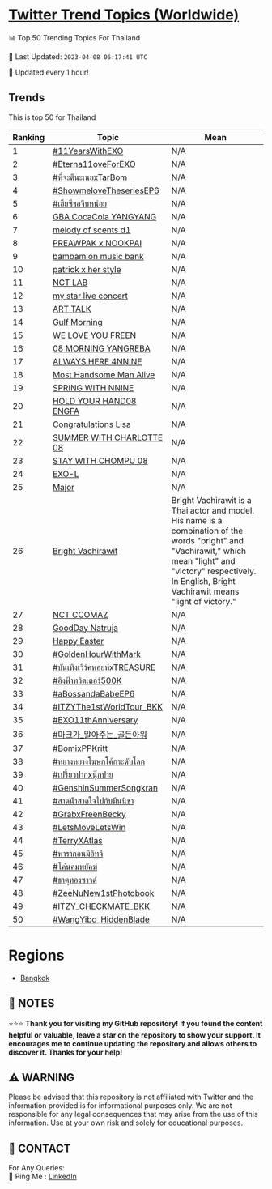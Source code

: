 [Twitter Trend Topics (Worldwide)](https://github.com/ErcinDedeoglu/Twitter-Trend-Topics)
==========


📊 Top 50 Trending Topics For Thailand

📆 Last Updated: `2023-04-08 06:17:41 UTC`

🔧 Updated every 1 hour!


## Trends

This is top 50 for Thailand

| Ranking | Topic | Mean |
| ------- | ------------ | ------------ |
| 1 | [#11YearsWithEXO](http://twitter.com/search?q=%2311YearsWithEXO) | N/A |
| 2 | [#Eterna11oveForEXO](http://twitter.com/search?q=%23Eterna11oveForEXO) | N/A |
| 3 | [#พี่จะตีนะเนยxTarBom](http://twitter.com/search?q=%23%e0%b8%9e%e0%b8%b5%e0%b9%88%e0%b8%88%e0%b8%b0%e0%b8%95%e0%b8%b5%e0%b8%99%e0%b8%b0%e0%b9%80%e0%b8%99%e0%b8%a2xTarBom) | N/A |
| 4 | [#ShowmeloveTheseriesEP6](http://twitter.com/search?q=%23ShowmeloveTheseriesEP6) | N/A |
| 5 | [#เฮียซีขอจีบหน่อย](http://twitter.com/search?q=%23%e0%b9%80%e0%b8%ae%e0%b8%b5%e0%b8%a2%e0%b8%8b%e0%b8%b5%e0%b8%82%e0%b8%ad%e0%b8%88%e0%b8%b5%e0%b8%9a%e0%b8%ab%e0%b8%99%e0%b9%88%e0%b8%ad%e0%b8%a2) | N/A |
| 6 | [GBA CocaCola YANGYANG](http://twitter.com/search?q=GBA+CocaCola+YANGYANG) | N/A |
| 7 | [melody of scents d1](http://twitter.com/search?q=melody+of+scents+d1) | N/A |
| 8 | [PREAWPAK x NOOKPAI](http://twitter.com/search?q=PREAWPAK+x+NOOKPAI) | N/A |
| 9 | [bambam on music bank](http://twitter.com/search?q=bambam+on+music+bank) | N/A |
| 10 | [patrick x her style](http://twitter.com/search?q=patrick+x+her+style) | N/A |
| 11 | [NCT LAB](http://twitter.com/search?q=NCT+LAB) | N/A |
| 12 | [my star live concert](http://twitter.com/search?q=my+star+live+concert) | N/A |
| 13 | [ART TALK](http://twitter.com/search?q=ART+TALK) | N/A |
| 14 | [Gulf Morning](http://twitter.com/search?q=Gulf+Morning) | N/A |
| 15 | [WE LOVE YOU FREEN](http://twitter.com/search?q=WE+LOVE+YOU+FREEN) | N/A |
| 16 | [08 MORNING YANGREBA](http://twitter.com/search?q=08+MORNING+YANGREBA) | N/A |
| 17 | [ALWAYS HERE 4NNINE](http://twitter.com/search?q=ALWAYS+HERE+4NNINE) | N/A |
| 18 | [Most Handsome Man Alive](http://twitter.com/search?q=Most+Handsome+Man+Alive) | N/A |
| 19 | [SPRING WITH NNINE](http://twitter.com/search?q=SPRING+WITH+NNINE) | N/A |
| 20 | [HOLD YOUR HAND08 ENGFA](http://twitter.com/search?q=HOLD+YOUR+HAND08+ENGFA) | N/A |
| 21 | [Congratulations Lisa](http://twitter.com/search?q=Congratulations+Lisa) | N/A |
| 22 | [SUMMER WITH CHARLOTTE 08](http://twitter.com/search?q=SUMMER+WITH+CHARLOTTE+08) | N/A |
| 23 | [STAY WITH CHOMPU 08](http://twitter.com/search?q=STAY+WITH+CHOMPU+08) | N/A |
| 24 | [EXO-L](http://twitter.com/search?q=EXO-L) | N/A |
| 25 | [Major](http://twitter.com/search?q=Major) | N/A |
| 26 | [Bright Vachirawit](http://twitter.com/search?q=Bright+Vachirawit) | Bright Vachirawit is a Thai actor and model. His name is a combination of the words "bright" and "Vachirawit," which mean "light" and "victory" respectively. In English, Bright Vachirawit means "light of victory." |
| 27 | [NCT CCOMAZ](http://twitter.com/search?q=NCT+CCOMAZ) | N/A |
| 28 | [GoodDay Natruja](http://twitter.com/search?q=GoodDay+Natruja) | N/A |
| 29 | [Happy Easter](http://twitter.com/search?q=Happy+Easter) | N/A |
| 30 | [#GoldenHourWithMark](http://twitter.com/search?q=%23GoldenHourWithMark) | N/A |
| 31 | [#บันเทิงเวิร์คพอยท์xTREASURE](http://twitter.com/search?q=%23%e0%b8%9a%e0%b8%b1%e0%b8%99%e0%b9%80%e0%b8%97%e0%b8%b4%e0%b8%87%e0%b9%80%e0%b8%a7%e0%b8%b4%e0%b8%a3%e0%b9%8c%e0%b8%84%e0%b8%9e%e0%b8%ad%e0%b8%a2%e0%b8%97%e0%b9%8cxTREASURE) | N/A |
| 32 | [#อิงฟ้าทวิตเตอร์500K](http://twitter.com/search?q=%23%e0%b8%ad%e0%b8%b4%e0%b8%87%e0%b8%9f%e0%b9%89%e0%b8%b2%e0%b8%97%e0%b8%a7%e0%b8%b4%e0%b8%95%e0%b9%80%e0%b8%95%e0%b8%ad%e0%b8%a3%e0%b9%8c500K) | N/A |
| 33 | [#aBossandaBabeEP6](http://twitter.com/search?q=%23aBossandaBabeEP6) | N/A |
| 34 | [#ITZYThe1stWorldTour_BKK](http://twitter.com/search?q=%23ITZYThe1stWorldTour_BKK) | N/A |
| 35 | [#EXO11thAnniversary](http://twitter.com/search?q=%23EXO11thAnniversary) | N/A |
| 36 | [#마크가_말아주는_골든아워](http://twitter.com/search?q=%23%eb%a7%88%ed%81%ac%ea%b0%80_%eb%a7%90%ec%95%84%ec%a3%bc%eb%8a%94_%ea%b3%a8%eb%93%a0%ec%95%84%ec%9b%8c) | N/A |
| 37 | [#BomixPPKritt](http://twitter.com/search?q=%23BomixPPKritt) | N/A |
| 38 | [#หยางหยางโฆษกโค้กระดับโลก](http://twitter.com/search?q=%23%e0%b8%ab%e0%b8%a2%e0%b8%b2%e0%b8%87%e0%b8%ab%e0%b8%a2%e0%b8%b2%e0%b8%87%e0%b9%82%e0%b8%86%e0%b8%a9%e0%b8%81%e0%b9%82%e0%b8%84%e0%b9%89%e0%b8%81%e0%b8%a3%e0%b8%b0%e0%b8%94%e0%b8%b1%e0%b8%9a%e0%b9%82%e0%b8%a5%e0%b8%81) | N/A |
| 39 | [#เปรี้ยวปากxนุ๊กปาย](http://twitter.com/search?q=%23%e0%b9%80%e0%b8%9b%e0%b8%a3%e0%b8%b5%e0%b9%89%e0%b8%a2%e0%b8%a7%e0%b8%9b%e0%b8%b2%e0%b8%81x%e0%b8%99%e0%b8%b8%e0%b9%8a%e0%b8%81%e0%b8%9b%e0%b8%b2%e0%b8%a2) | N/A |
| 40 | [#GenshinSummerSongkran](http://twitter.com/search?q=%23GenshinSummerSongkran) | N/A |
| 41 | [#สาดน้ําสาดใจไปกับมีนนิชา](http://twitter.com/search?q=%23%e0%b8%aa%e0%b8%b2%e0%b8%94%e0%b8%99%e0%b9%89%e0%b9%8d%e0%b8%b2%e0%b8%aa%e0%b8%b2%e0%b8%94%e0%b9%83%e0%b8%88%e0%b9%84%e0%b8%9b%e0%b8%81%e0%b8%b1%e0%b8%9a%e0%b8%a1%e0%b8%b5%e0%b8%99%e0%b8%99%e0%b8%b4%e0%b8%8a%e0%b8%b2) | N/A |
| 42 | [#GrabxFreenBecky](http://twitter.com/search?q=%23GrabxFreenBecky) | N/A |
| 43 | [#LetsMoveLetsWin](http://twitter.com/search?q=%23LetsMoveLetsWin) | N/A |
| 44 | [#TerryXAtlas](http://twitter.com/search?q=%23TerryXAtlas) | N/A |
| 45 | [#พารากอนมีอิทจี](http://twitter.com/search?q=%23%e0%b8%9e%e0%b8%b2%e0%b8%a3%e0%b8%b2%e0%b8%81%e0%b8%ad%e0%b8%99%e0%b8%a1%e0%b8%b5%e0%b8%ad%e0%b8%b4%e0%b8%97%e0%b8%88%e0%b8%b5) | N/A |
| 46 | [#โค่นคมพยัคฆ์](http://twitter.com/search?q=%23%e0%b9%82%e0%b8%84%e0%b9%88%e0%b8%99%e0%b8%84%e0%b8%a1%e0%b8%9e%e0%b8%a2%e0%b8%b1%e0%b8%84%e0%b8%86%e0%b9%8c) | N/A |
| 47 | [#ธาตุทองซาวด์](http://twitter.com/search?q=%23%e0%b8%98%e0%b8%b2%e0%b8%95%e0%b8%b8%e0%b8%97%e0%b8%ad%e0%b8%87%e0%b8%8b%e0%b8%b2%e0%b8%a7%e0%b8%94%e0%b9%8c) | N/A |
| 48 | [#ZeeNuNew1stPhotobook](http://twitter.com/search?q=%23ZeeNuNew1stPhotobook) | N/A |
| 49 | [#ITZY_CHECKMATE_BKK](http://twitter.com/search?q=%23ITZY_CHECKMATE_BKK) | N/A |
| 50 | [#WangYibo_HiddenBlade](http://twitter.com/search?q=%23WangYibo_HiddenBlade) | N/A |



# Regions

* [Bangkok](</Thailand/Bangkok.md>)



## 📝 NOTES

⭐⭐⭐ **Thank you for visiting my GitHub repository! If you found the content helpful or valuable, leave a star on the repository to show your support. It encourages me to continue updating the repository and allows others to discover it. Thanks for your help!**


## ⚠️ WARNING

Please be advised that this repository is not affiliated with Twitter and the information provided is for informational purposes only. We are not responsible for any legal consequences that may arise from the use of this information. Use at your own risk and solely for educational purposes.


## 📨 CONTACT

 For Any Queries:  
            🏓 Ping Me : [LinkedIn](https://www.linkedin.com/in/ercindedeoglu/)
